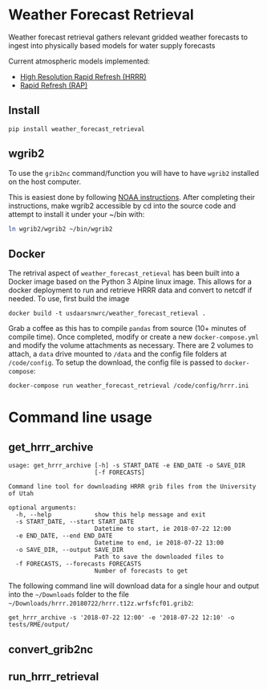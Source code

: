# Weather Forecast Retrieval

Weather forecast retrieval gathers relevant gridded weather forecasts to ingest into physically based models for water supply forecasts

Current atmospheric models implemented:
* [High Resolution Rapid Refresh (HRRR)](https://rapidrefresh.noaa.gov/hrrr/)
* [Rapid Refresh (RAP)](https://rapidrefresh.noaa.gov/)

## Install

```
pip install weather_forecast_retrieval
```

## wgrib2

To use the `grib2nc` command/function you will have to have `wgrib2` installed on the host computer.

This is easiest done by following [NOAA instructions](https://www.cpc.ncep.noaa.gov/products/wesley/wgrib2/compile_questions.html).
After completing their instructions, make wgrib2 accessible by cd into the source code and
attempt to install it under your ~/bin with:

```bash
ln wgrib2/wgrib2 ~/bin/wgrib2
```

## Docker

The retrival aspect of `weather_forecast_retieval` has been built into a Docker image based on the Python 3 Alpine linux image. This allows for a docker deployment to run and retrieve HRRR data and convert to netcdf if needed. To use, first build the image

```
docker build -t usdaarsnwrc/weather_forecast_retieval .
```

Grab a coffee as this has to compile `pandas` from source (10+ minutes of compile time). Once completed, modify or create a new `docker-compose.yml` and modify the volume attachments as necessary. There are 2 volumes to attach, a `data` drive mounted to `/data` and the config file folders at `/code/config`. To setup the download, the config file is passed to `docker-compose`:

```
docker-compose run weather_forecast_retrieval /code/config/hrrr.ini
```

# Command line usage

## get_hrrr_archive

```
usage: get_hrrr_archive [-h] -s START_DATE -e END_DATE -o SAVE_DIR
                        [-f FORECASTS]

Command line tool for downloading HRRR grib files from the University of Utah

optional arguments:
  -h, --help            show this help message and exit
  -s START_DATE, --start START_DATE
                        Datetime to start, ie 2018-07-22 12:00
  -e END_DATE, --end END_DATE
                        Datetime to end, ie 2018-07-22 13:00
  -o SAVE_DIR, --output SAVE_DIR
                        Path to save the downloaded files to
  -f FORECASTS, --forecasts FORECASTS
                        Number of forecasts to get

```

The following command line will download data for a single hour and output into the `~/Downloads` folder to the file `~/Downloads/hrrr.20180722/hrrr.t12z.wrfsfcf01.grib2`:

```
get_hrrr_archive -s '2018-07-22 12:00' -e '2018-07-22 12:10' -o tests/RME/output/
```


## convert_grib2nc

## run_hrrr_retrieval
